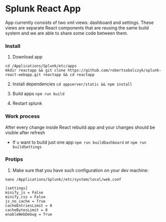 # Splunk React App

App currently consists of two xml views: dashboard and settings. These views are separate React components that are reusing the same build system and we are able to share some code between them.

### Install

1. Download app

```
cd /Applications/Splunk/etc/apps
mkdir reactapp && git clone https://github.com/robertsobolczyk/splunk-react-webapp.git reactapp && cd reactapp
```

2. Install dependencies
`cd appserver/static && npm install`

3. Build apps `npm run build`

4. Restart splunk

### Work process

After every change inside React rebuild app and your changes should be visible after refresh

* If u want to build just one app `npm run buildDashboard` or `npm run buildSettings`



### Protips

1. Make sure that you have such configuration on your dev machine:
```
nano /Applications/Splunk//etc/system/local/web.conf

[settings]
minify_js = False
minify_css = False
js_no_cache = True
cacheEntriesLimit = 0
cacheBytesLimit = 0
enableWebDebug = True
```

